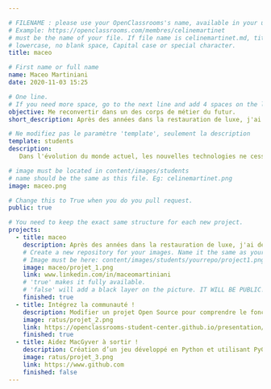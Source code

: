 ```yaml
---

# FILENAME : please use your OpenClassrooms's name, available in your url.
# Example: https://openclassrooms.com/membres/celinemartinet
# must be the name of your file. If file name is celinemartinet.md, title is celinemartinet.
# lowercase, no blank space, Capital case or special character.
title: maceo

# First name or full name
name: Maceo Martiniani
date: 2020-11-03 15:25

# One line.
# If you need more space, go to the next line and add 4 spaces on the left, as in 'description'.
objective: Me reconvertir dans un des corps de métier du futur.
short_description: Après des années dans la restauration de luxe, j'ai decidé de changer d'industrie et d'apprendre quelque chose de nouveau et d'innovant pour en faire ma nouvelle carrière.

# Ne modifiez pas le paramètre 'template', seulement la description
template: students
description:
   Dans l'évolution du monde actuel, les nouvelles technologies ne cessent de gagner de la place dans nos vies. Je pense qu'il est important de monter dans le bon wagon et d'apprendre des choses utiles dans l'aire du temps. J'ai donc changé de voie pour devenir developpeur d'applications iOS et en faire mon métier.

# image must be located in content/images/students
# name should be the same as this file. Eg: celinemartinet.png
image: maceo.png

# Change this to True when you do you pull request.
public: true

# You need to keep the exact same structure for each new project.
projects:
  - title: maceo
    description: Après des années dans la restauration de luxe, j'ai decidé de changer d'industrie pour devenir developpeur d'applications iOS.
    # Create a new repository for your images. Name it the same as your nickname and profile picture.
    # Image must be here: content/images/students/yourrepo/project1.png
    image: maceo/projet_1.png
    link: www.linkedin.com/in/maceomartiniani
    # 'true' makes it fully available.
    # 'false' will add a black layer on the picture. IT WILL BE PUBLIC!
    finished: true
  - title: Intégrez la communauté !
    description: Modifier un projet Open Source pour comprendre le fonctionnement de Git, de Github et des pull requests. 
    image: ratus/projet_2.png
    link: https://openclassrooms-student-center.github.io/presentation/students/ratus.html
    finished: true
  - title: Aidez MacGyver à sortir !
    description: Création d’un jeu développé en Python et utilisant PyGame.
    image: ratus/projet_3.png
    link: https://www.github.com
    finished: false
---
```

